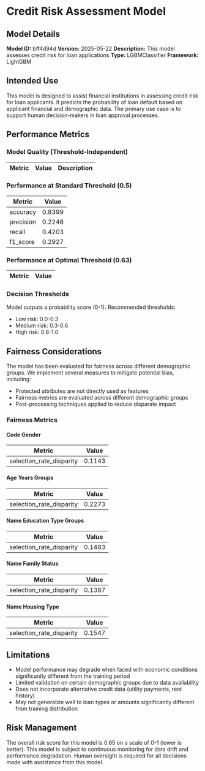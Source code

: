 # Credit Risk Assessment Model

## Model Details

**Model ID:** bff4d94d
**Version:** 2025-05-22
**Description:** This model assesses credit risk for loan applications
**Type:** LGBMClassifier
**Framework:** LightGBM

## Intended Use

This model is designed to assist financial institutions in assessing credit risk for loan applicants. It predicts the probability of loan default based on applicant financial and demographic data. The primary use case is to support human decision-makers in loan approval processes.

## Performance Metrics

### Model Quality (Threshold-Independent)

| Metric | Value | Description |
|--------|-------|-------------|

### Performance at Standard Threshold (0.5)

| Metric | Value |
|--------|---------|
| accuracy | 0.8399 |
| precision | 0.2246 |
| recall | 0.4203 |
| f1_score | 0.2927 |

### Performance at Optimal Threshold (0.63)

| Metric | Value |
|--------|---------|

### Decision Thresholds
Model outputs a probability score (0-1). Recommended thresholds:
- Low risk: 0.0-0.3
- Medium risk: 0.3-0.6
- High risk: 0.6-1.0

## Fairness Considerations

The model has been evaluated for fairness across different demographic groups. We implement several measures to mitigate potential bias, including:
- Protected attributes are not directly used as features
- Fairness metrics are evaluated across different demographic groups
- Post-processing techniques applied to reduce disparate impact

### Fairness Metrics

#### Code Gender

| Metric | Value |
|--------|-------|
| selection_rate_disparity | 0.1143 |

#### Age Years Groups

| Metric | Value |
|--------|-------|
| selection_rate_disparity | 0.2273 |

#### Name Education Type Groups

| Metric | Value |
|--------|-------|
| selection_rate_disparity | 0.1483 |

#### Name Family Status

| Metric | Value |
|--------|-------|
| selection_rate_disparity | 0.1387 |

#### Name Housing Type

| Metric | Value |
|--------|-------|
| selection_rate_disparity | 0.1547 |

## Limitations

- Model performance may degrade when faced with economic conditions significantly different from the training period
- Limited validation on certain demographic groups due to data availability
- Does not incorporate alternative credit data (utility payments, rent history)
- May not generalize well to loan types or amounts significantly different from training distribution

## Risk Management

The overall risk score for this model is 0.65 on a scale of 0-1 (lower is better).
This model is subject to continuous monitoring for data drift and performance degradation.
Human oversight is required for all decisions made with assistance from this model.


